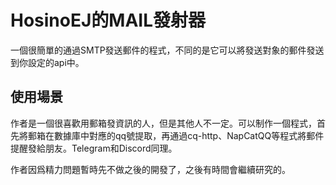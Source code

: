 # HosinoEJ的MAIL發射器

一個很簡單的通過SMTP發送郵件的程式，不同的是它可以將發送對象的郵件發送到你設定的api中。

## 使用場景

作者是一個很喜歡用郵箱發資訊的人，但是其他人不一定。可以制作一個程式，首先將郵箱在數據庫中對應的qq號提取，再通過cq-http、NapCatQQ等程式將郵件提醒發給朋友。Telegram和Discord同理。

作者因爲精力問題暫時先不做之後的開發了，之後有時間會繼續研究的。